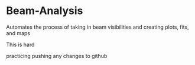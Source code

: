 # Beam-Analysis
Automates the process of taking in beam visibilities and creating plots, fits, and maps

This is hard

practicing pushing any changes to github
